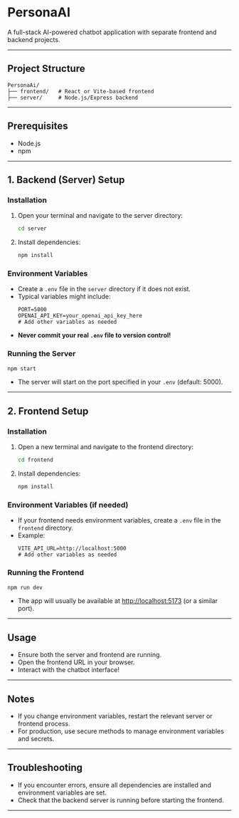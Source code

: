 # PersonaAI

A full-stack AI-powered chatbot application with separate frontend and backend projects.

---

## Project Structure

```
PersonaAi/
├── frontend/   # React or Vite-based frontend
├── server/     # Node.js/Express backend
```

---

## Prerequisites
- Node.js 
- npm

---

## 1. Backend (Server) Setup

### Installation
1. Open your terminal and navigate to the server directory:
   ```sh
   cd server
   ```
2. Install dependencies:
   ```sh
   npm install
   ```

### Environment Variables
- Create a `.env` file in the `server` directory if it does not exist.
- Typical variables might include:
  ```env
  PORT=5000
  OPENAI_API_KEY=your_openai_api_key_here
  # Add other variables as needed
  ```
- **Never commit your real `.env` file to version control!**

### Running the Server
```sh
npm start
```
- The server will start on the port specified in your `.env` (default: 5000).

---

## 2. Frontend Setup

### Installation
1. Open a new terminal and navigate to the frontend directory:
   ```sh
   cd frontend
   ```
2. Install dependencies:
   ```sh
   npm install
   ```

### Environment Variables (if needed)
- If your frontend needs environment variables, create a `.env` file in the `frontend` directory.
- Example:
  ```env
  VITE_API_URL=http://localhost:5000
  # Add other variables as needed
  ```

### Running the Frontend
```sh
npm run dev
```
- The app will usually be available at [http://localhost:5173](http://localhost:5173) (or a similar port).

---

## Usage
- Ensure both the server and frontend are running.
- Open the frontend URL in your browser.
- Interact with the chatbot interface!

---

## Notes
- If you change environment variables, restart the relevant server or frontend process.
- For production, use secure methods to manage environment variables and secrets.

---

## Troubleshooting
- If you encounter errors, ensure all dependencies are installed and environment variables are set.
- Check that the backend server is running before starting the frontend.

---

